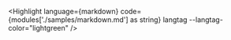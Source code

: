 <script lang="ts">
  import { Highlight } from 'svelte-rune-highlight';
  import markdown from 'highlight.js/lib/languages/markdown';
  const modules = import.meta.glob('./samples/*.md', { query: '?raw', import: 'default', eager: true });
</script>

<Highlight language={markdown} code={modules['./samples/markdown.md'] as string} langtag --langtag-color="lightgreen" />
